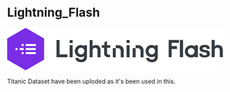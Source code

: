 # Lightning_Flash

<img src="lightning_flash.png">


Titanic Dataset have been uploded as it's been used in this.

